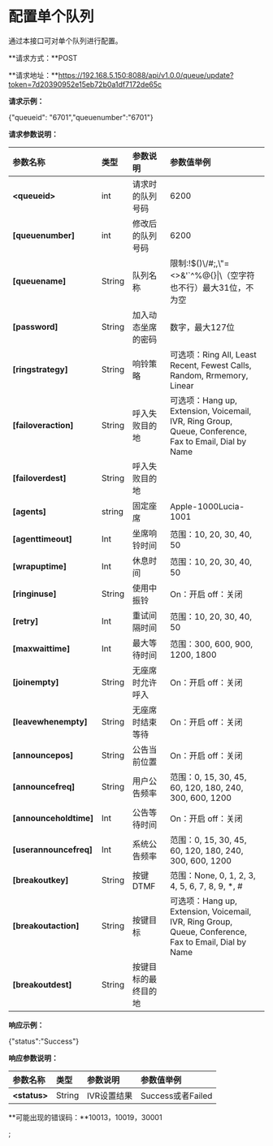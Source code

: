 

# 配置单个队列

通过本接口可对单个队列进行配置。

**请求方式：**POST

**请求地址：**https://192.168.5.150:8088/api/v1.0.0/queue/update?token=7d20390952e15eb72b0a1df7172de65c

**请求示例：**

{"queueid": "6701","queuenumber":"6701"}

**请求参数说明：**

| 参数名称 | 类型 | 参数说明 | 参数值举例 |
| :--- | :--- | :--- | :--- |
| **&lt;queueid&gt;** | int | 请求时的队列号码 | 6200 |
| **\[queuenumber\]** | int | 修改后的队列号码 | 6200 |
| **\[queuename\]** | String | 队列名称 | 限制:!$\(\)\\/\#;,\\\"=&lt;&gt;&'\`^%@{}\|\\（空字符也不行）最大31位，不为空 |
| **\[password\]** | String | 加入动态坐席的密码 | 数字，最大127位 |
| **\[ringstrategy\]** | String | 响铃策略 | 可选项：Ring All, Least Recent, Fewest Calls, Random, Rrmemory, Linear |
| **\[failoveraction\]** | String | 呼入失败目的地 | 可选项：Hang up, Extension, Voicemail, IVR, Ring Group, Queue, Conference, Fax to Email, Dial by Name |
| **\[failoverdest\]** | String | 呼入失败目的地 |  |
| **\[agents\]** | string | 固定座席 | Apple-1000Lucia-1001 |
| **\[agenttimeout\]** | Int | 坐席响铃时间 | 范围：10, 20, 30, 40, 50 |
| **\[wrapuptime\]** | Int | 休息时间 | 范围：10, 20, 30, 40, 50 |
| **\[ringinuse\]** | String | 使用中振铃 | On：开启 off：关闭 |
| **\[retry\]** | Int | 重试间隔时间 | 范围：10, 20, 30, 40, 50 |
| **\[maxwaittime\]** | Int | 最大等待时间 | 范围：300, 600, 900, 1200, 1800 |
| **\[joinempty\]** | String | 无座席时允许呼入 | On：开启 off：关闭 |
| **\[leavewhenempty\]** | String | 无座席时结束等待 | On：开启 off：关闭 |
| **\[announcepos\]** | String | 公告当前位置 | On：开启 off：关闭 |
| **\[announcefreq\]** | String | 用户公告频率 | 范围：0, 15, 30, 45, 60, 120, 180, 240, 300, 600, 1200 |
| **\[announceholdtime\]** | Int | 公告等待时间 | On：开启 off：关闭 |
| **\[userannouncefreq\]** | Int | 系统公告频率 | 范围：0, 15, 30, 45, 60, 120, 180, 240, 300, 600, 1200 |
| **\[breakoutkey\]** | String | 按键DTMF | 范围：None, 0, 1, 2, 3, 4, 5, 6, 7, 8, 9, \*, \# |
| **\[breakoutaction\]** | String | 按键目标 | 可选项：Hang up, Extension, Voicemail, IVR, Ring Group, Queue, Conference, Fax to Email, Dial by Name |
| **\[breakoutdest\]** | String | 按键目标的最终目的地 |  |

**响应示例：**

{"status":"Success"}

**响应参数说明：**

| 参数名称 | 类型 | 参数说明 | 参数值举例 |
| :--- | :--- | :--- | :--- |
| **&lt;status&gt;** | String | IVR设置结果 | Success或者Failed |

**可能出现的错误码：**10013，10019，30001

 ;

